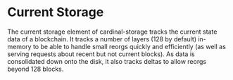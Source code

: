 # Current Storage

The current storage element of cardinal-storage tracks the current state data
of a blockchain. It tracks a number of layers (128 by default) in-memory to be
able to handle small reorgs quickly and efficiently (as well as serving
requests about recent but not current blocks). As data is consolidated down
onto the disk, it also tracks deltas to allow reorgs beyond 128 blocks.
